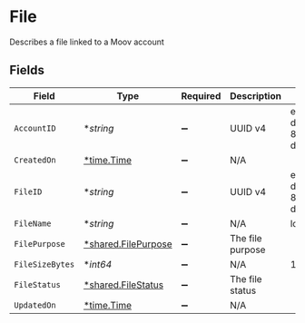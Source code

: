 # File

Describes a file linked to a Moov account


## Fields

| Field                                                            | Type                                                             | Required                                                         | Description                                                      | Example                                                          |
| ---------------------------------------------------------------- | ---------------------------------------------------------------- | ---------------------------------------------------------------- | ---------------------------------------------------------------- | ---------------------------------------------------------------- |
| `AccountID`                                                      | **string*                                                        | :heavy_minus_sign:                                               | UUID v4                                                          | ec7e1848-dc80-4ab0-8827-dd7fc0737b43                             |
| `CreatedOn`                                                      | [*time.Time](https://pkg.go.dev/time#Time)                       | :heavy_minus_sign:                                               | N/A                                                              |                                                                  |
| `FileID`                                                         | **string*                                                        | :heavy_minus_sign:                                               | UUID v4                                                          | ec7e1848-dc80-4ab0-8827-dd7fc0737b43                             |
| `FileName`                                                       | **string*                                                        | :heavy_minus_sign:                                               | N/A                                                              | logo.png                                                         |
| `FilePurpose`                                                    | [*shared.FilePurpose](../../../pkg/models/shared/filepurpose.md) | :heavy_minus_sign:                                               | The file purpose                                                 |                                                                  |
| `FileSizeBytes`                                                  | **int64*                                                         | :heavy_minus_sign:                                               | N/A                                                              | 1024                                                             |
| `FileStatus`                                                     | [*shared.FileStatus](../../../pkg/models/shared/filestatus.md)   | :heavy_minus_sign:                                               | The file status                                                  |                                                                  |
| `UpdatedOn`                                                      | [*time.Time](https://pkg.go.dev/time#Time)                       | :heavy_minus_sign:                                               | N/A                                                              |                                                                  |